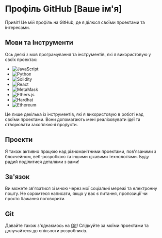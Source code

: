 # Профіль GitHub [Ваше ім'я]

Привіт! Це мій профіль на GitHub, де я ділюся своїми проектами та інтересами.

## Мови та Інструменти

Ось деякі з мов програмування та інструментів, які я використовую у своїх проектах:

- ![JavaScript](https://img.shields.io/badge/-JavaScript-F7DF1E?style=flat-square&logo=javascript&logoColor=white)
- ![Python](https://img.shields.io/badge/-Python-3776AB?style=flat-square&logo=python&logoColor=white)
- ![Solidity](https://img.shields.io/badge/-Solidity-363636?style=flat-square&logo=solidity&logoColor=white)
- ![React](https://img.shields.io/badge/-React-61DAFB?style=flat-square&logo=react&logoColor=white)
- ![MetaMask](https://img.shields.io/badge/-MetaMask-E2761B?style=flat-square&logo=metamask&logoColor=white)
- ![Ethers.js](https://img.shields.io/badge/-Ethers.js-3498DB?style=flat-square&logo=ethereum&logoColor=white)
- ![Hardhat](https://img.shields.io/badge/-Hardhat-3E1F3D?style=flat-square&logo=hardhat&logoColor=white)
- ![Ethereum](https://img.shields.io/badge/-Ethereum-3C3C3D?style=flat-square&logo=ethereum&logoColor=white)

Це лише декілька із інструментів, які я використовую в роботі над своїми проектами. Вони допомагають мені реалізовувати ідеї та створювати захоплюючі продукти.

## Проекти

Я також активно працюю над різноманітними проектами, пов'язаними з блокчейном, веб-розробкою та іншими цікавими технологіями. Буду радий поділитися деталями з вами!

## Зв'язок

Ви можете зв'язатися зі мною через мої соціальні мережі та електронну пошту. Не соромтеся написати, якщо у вас є питання, пропозиції чи просто бажання поговорити.

## Git

Давайте також з'єднаємось на [Git](https://github.com/Ваш_користувач)! Слідкуйте за моїми проектами та долучайтеся до спільноти розробників.

